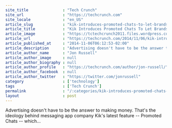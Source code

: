 ```yaml
---
site_title               : "Tech Crunch"
site_url                 : "https://techcrunch.com"
site_locale              : "en_US"
article_slug             : "kik-introduces-promoted-chats-to-let-brands-on-its-messaging-app-and-finally-make-money"
article_title            : "Kik Introduces Promoted Chats To Let Brands On Its Messaging App And Finally Make Money"
article_image            : "https://tctechcrunch2011.files.wordpress.com/2014/11/kik3.jpg?w=764&h=400&crop=1"
article_url              : "https://techcrunch.com/2014/11/06/kik-introduces-promoted-chats-to-let-brands-on-its-messaging-app-and-finally-make-money/"
article_published_at     : "2014-11-06T06:12:53-02:00"
article_description      : "Advertising doesn't have to be the answer to making money. That's the ideology behind messaging app company Kik's latest feature -- Promoted Chats -- which..."
article_author_name      : "Jon Russell"
article_author_image     : null
article_author_biography : null
article_author_profile   : "https://techcrunch.com/author/jon-russell/"
article_author_facebook  : null
article_author_twitter   : "https://twitter.com/jonrussell"
category                 : ['technology']
tags                     : ['Tech Crunch']
permalink                : "/:categories/kik-introduces-promoted-chats-to-let-brands-on-its-messaging-app-and-finally-make-money/"
layout                   : post
---
```


Advertising doesn't have to be the answer to making money. That's the ideology behind messaging app company Kik's latest feature -- Promoted Chats -- which...

